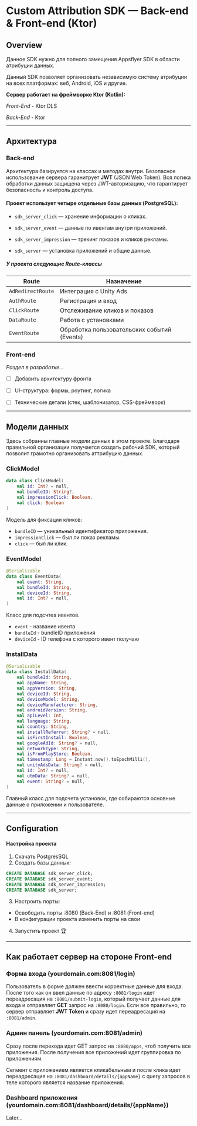 # Custom Attribution SDK — Back-end & Front-end (Ktor)


## Overview

Данное SDK нужно для полного замещения Appsflyer SDK в области атрибуции данных.

Данный SDK позволяет организовать независимую систему атрибуции на всех платформах: веб, Android, iOS и другие.

**Сервер работает на фреймворке Ktor (Kotlin):**

_Front-End_ - Ktor DLS

_Back-End_ - Ktor

---

## Архитектура

### Back-end

Архитектура базируется на классах и методах внутри. Безопасное использование сервера гаранитрует **JWT** (JSON Web Token). Вся логика обработки данных защищена через JWT-авторизацию, что гарантирует безопасность и контроль доступа.

#### Проект использует четыре отдельные базы данных (PostgreSQL):

- `sdk_server_click` — хранение информации о кликах.


- `sdk_server_event` — данные по ивентам внутри приложений.


- `sdk_server_impression` — трекинг показов и кликов рекламы.


- `sdk_server` — установка приложений и общие данные.

##### У проекта следующие Route-классы


| Route           | Назначение                                      |
|----------------|--------------------------------------------------|
| `AdRedirectRoute` | Интеграция с Unity Ads                         |
| `AuthRoute`     | Регистрация и вход                              |
| `ClickRoute`    | Отслеживание кликов и показов                   |
| `DataRoute`     | Работа с установками                            |
| `EventRoute`    | Обработка пользовательских событий (Events)     |


### Front-end

_Раздел в разработке..._

- [ ] Добавить архитектуру фронта
- [ ] UI-структура: формы, роутинг, логика
- [ ] Технические детали (стек, шаблонизатор, CSS-фреймворк)


---

## Модели данных

Здесь собранны главные модели данных в этом проекте. Благодаря правильной организации получается создать рабочий SDK, который позволит грамотно организовать аттрибуцию данных.

### ClickModel

```kotlin
data class ClickModel(
    val id: Int? = null,
    val bundleID: String?,
    val impressionClick: Boolean,
    val click: Boolean
)
```
Модель для фиксации кликов:

- `bundleID` — уникальный идентификатор приложения.
- `impressionClick` — был ли показ рекламы.
- `click` — был ли клик.


### EventModel

```kotlin
@Serializable
data class EventData(
    val event: String,
    val bundleId: String,
    val deviceId: String,
    val id: Int? = null,
)
```
Класс для подсчтеа ивентов.
- `event` - название ивента
- `bundleId` - bundleID приложения
- `deviceId` - ID телефона с которого ивент получаю

### InstallData

```kotlin
@Serializable
data class InstallData(
    val bundleId: String,
    val appName: String,
    val appVersion: String,
    val deviceId: String,
    val deviceModel: String,
    val deviceManufacturer: String,
    val androidVersion: String,
    val apiLevel: Int,
    val language: String,
    val country: String,
    val installReferrer: String? = null,
    val isFirstInstall: Boolean,
    val googleAdId: String? = null,
    val networkType: String,
    val isFromPlayStore: Boolean,
    val timestamp: Long = Instant.now().toEpochMilli(),
    val unityAdsData: String? = null,
    val id: Int? = null,
    val utmData: String? = null,
    val event: String? = null,
)
```

Главный класс для подсчета установок, где собираются основные данные о приложении и пользователе.



---

## Configuration

#### Настройка проекта

1. Скачать PostgresSQL
2. Создать базы данных:


```sql
CREATE DATABASE sdk_server_click;
CREATE DATABASE sdk_server_event;
CREATE DATABASE sdk_server_impression;
CREATE DATABASE sdk_server;
```

3. Настроить порты:

- Освободить порты :8080 (Back-End) и :8081 (Front-end)
- В конфигурации проекта изменить порты на свои

4. Запустить проект 🏆

---

## Как работает сервер на стороне Front-end

### Форма входа (yourdomain.com:8081/login)

Пользователь в форме должен ввести корректные данные для входа. После того как он ввел данные по адресу `:8081/login` идет переадресация на `:8081/submit-login`, который получает данные для входа и отправляет **GET** запрос на `:8080/login`. Если все правильно, то сервер отправляет **JWT Token** и сразу идет переадресация на `:8081/admin`.

### Админ панель (yourdomain.com:8081/admin)

Сразу после перехода идет GET запрос на `:8080/apps`, чтоб получить все приложения. После получения все приложений идет группировка по приложениям.

Сегмент с приложением является кликабельным и после клика идет переадресация на `:8081/dashboard/details/{appName}` с query запросов в теле которого является название приложения.


### Dashboard приложения (yourdomain.com:8081/dashboard/details/{appName})

Later...

